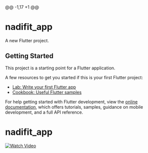 
@@ -1,17 +1 @@
# nadifit_app

A new Flutter project.

## Getting Started

This project is a starting point for a Flutter application.

A few resources to get you started if this is your first Flutter project:

- [Lab: Write your first Flutter app](https://docs.flutter.dev/get-started/codelab)
- [Cookbook: Useful Flutter samples](https://docs.flutter.dev/cookbook)

For help getting started with Flutter development, view the
[online documentation](https://docs.flutter.dev/), which offers tutorials,
samples, guidance on mobile development, and a full API reference.
# nadifit_app
[![Watch Video](assets/nadifit_preview.png)](https://github.com/VEDPRAKASHABPS/nadifit_app/raw/main/assets/NADIFITVD.mp4)
